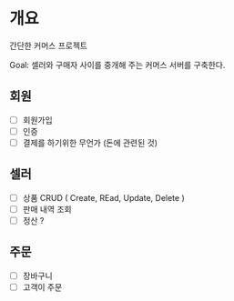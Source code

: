 # 개요
간단한 커머스 프로젝트

Goal: 셀러와 구매자 사이를 중개해 주는 커머스 서버를 구축한다.

## 회원
  - [ ] 회원가입
  - [ ] 인증
  - [ ] 결제를 하기위한 무언가 (돈에 관련된 것)
        
## 셀러
  - [ ] 상품 CRUD ( Create, REad, Update, Delete )
  - [ ] 판매 내역 조회
  - [ ] 정산 ?
        
## 주문
  - [ ] 장바구니
  - [ ] 고객이 주문
